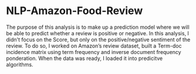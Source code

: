 # NLP-Amazon-Food-Review

The purpose of this analysis is to make up a prediction model where we will be able to predict whether a review is positive or negative. In this analysis, I didn't focus on the Score, but only on the positive/negative sentiment of the review. To do so, I worked on Amazon’s review dataset, built a Term-doc incidence matrix using term frequency and inverse document frequency ponderation. When the data was ready, I loaded it into predicitve algorithms. 

